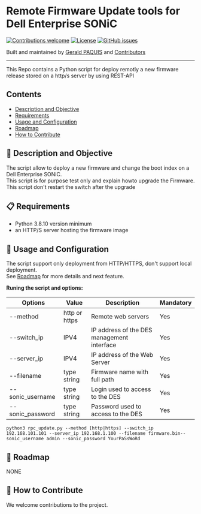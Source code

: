 # Remote Firmware Update tools for Dell Enterprise SONiC

[![Contributions welcome](https://img.shields.io/badge/contributions-welcome-orange.svg)](#-how-to-contribute)
[![License](https://img.shields.io/badge/license-GPL-blue.svg)](https://github.com/gpaquis/SONiC_FirmwareUpdater/blob/main/License.md)
[![GitHub issues](https://img.shields.io/github/issues/gpaquis/SONiC_FirmwareUpdater)](https://github.com/gpaquis/SONiC_FirmwareUpdater/issues)

Built and maintained by [Gerald PAQUIS](https://github.com/gpaquis) and [Contributors](https://github.com/gpaquis/SONiC_FirmwareUpdater/graphs/contributors)

--------------------
This Repo contains a Python script for deploy remotly a new firmware release stored on a http/s server by using REST-API

## Contents

- [Description and Objective](#-Description-and-Objective)
- [Requirements](#-Requirements)
- [Usage and Configuration](#-Usage-and-Configuration)
- [Roadmap](#-Roadmap)
- [How to Contribute](#-How-to-Contribute)

## 🚀 Description and Objective

The script allow to deploy a new firmware and change the boot index on a Dell Enterprise SONiC. <br />
This script is for purpose test only and explain howto upgrade the Firmware. <br />
This script don't restart the switch after the upgrade

## 📋 Requirements
- Python 3.8.10 version minimum
- an HTTP/S server hosting the firmware image

## 🏁 Usage and Configuration
The script support only deployment from HTTP/HTTPS, don't support local deployment.<br />
See [Roadmap](#-Roadmap) for more details and next feature.

**Runing the script and options:**

| Options         | Value            | Description                                 | Mandatory |
|-----------------|------------------|---------------------------------------------|-----------|
|--method         | http or https    | Remote web servers                          |   Yes     |
|--switch_ip      | IPV4             | IP address of the DES management interface  |   Yes     |
|--server_ip      | IPV4             | IP address of the Web Server                |   Yes     |
|--filename       | type string      | Firmware name with full path                |   Yes     |
|--sonic_username | type string      | Login used to access to the DES             |   Yes     |
|--sonic_password | type string      | Password used to access to the DES          |   Yes     |


  `python3 rpc_update.py --method [http|https] --switch_ip 192.168.101.101 --server_ip 192.168.1.100 --filename firmware.bin--sonic_username admin --sonic_password YourPaSsWoRd`

## 📅 Roadmap
NONE <br />

## 👏 How to Contribute
We welcome contributions to the project.
